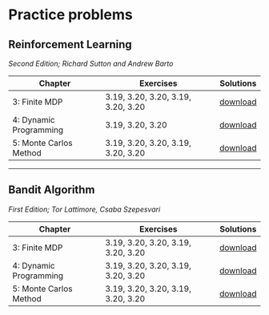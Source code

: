 # Practice problems

## Reinforcement Learning
*Second Edition; Richard Sutton and Andrew Barto*


Chapter | Exercises | Solutions
 --- | --- |  ---
3: Finite MDP | 3.19, 3.20, 3.20, 3.19, 3.20, 3.20 | [download](https://s3.amazonaws.com/fast-ai-nlp/imdb.tgz)
4: Dynamic Programming | 3.19, 3.20, 3.20 | [download](https://s3.amazonaws.com/fast-ai-nlp/imdb.tgz)
5: Monte Carlos Method | 3.19, 3.20, 3.20, 3.19, 3.20, 3.20 | [download](https://s3.amazonaws.com/fast-ai-nlp/imdb.tgz)

---

## Bandit Algorithm
*First Edition; Tor Lattimore, Csaba Szepesvari*


Chapter | Exercises | Solutions
 --- | --- |  ---
3: Finite MDP | 3.19, 3.20, 3.20, 3.19, 3.20, 3.20 | [download](https://s3.amazonaws.com/fast-ai-nlp/imdb.tgz)
4: Dynamic Programming | 3.19, 3.20, 3.20, 3.19, 3.20, 3.20 | [download](https://s3.amazonaws.com/fast-ai-nlp/imdb.tgz)
5: Monte Carlos Method | 3.19, 3.20, 3.20, 3.19, 3.20, 3.20 | [download](https://s3.amazonaws.com/fast-ai-nlp/imdb.tgz)
